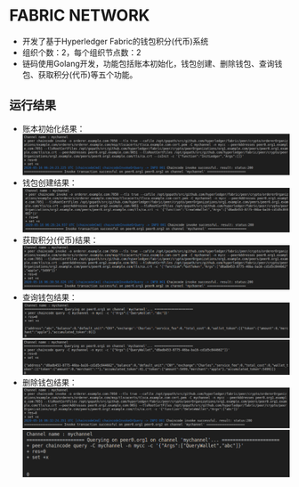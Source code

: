 # FABRIC NETWORK

* 开发了基于Hyperledger Fabric的钱包积分(代币)系统
* 组织个数：2，每个组织节点数：2
* 链码使用Golang开发，功能包括账本初始化，钱包创建、删除钱包、查询钱包、获取积分(代币)等五个功能。

## 运行结果
* 账本初始化结果：
![初始化](./初始化账本.png)
* 钱包创建结果：
![创建钱包](./创建钱包.png)
* 获取积分(代币)结果：
![获取积分代币](./获取积分代币.png)
* 查询钱包结果：
![查询钱包1](./查询钱包1.png)
![查询钱包2](./查询钱包2.png)
* 删除钱包结果：
![删除钱包](./删除钱包.png)
![删除钱包后查询](./删除钱包后查询.png)